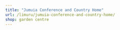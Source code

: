```yaml
---
title: "Jumuia Conference and Country Home"
url: /limuru/jumuia-conference-and-country-home/
shop: garden centre
---
```

